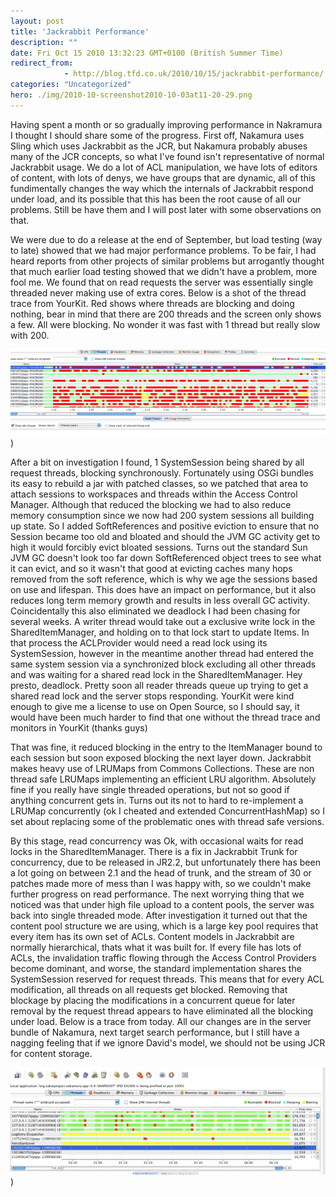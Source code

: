 ```yaml
---
layout: post
title: 'Jackrabbit Performance'
description: ""
date: Fri Oct 15 2010 13:32:23 GMT+0100 (British Summer Time)
redirect_from: 
            - http://blog.tfd.co.uk/2010/10/15/jackrabbit-performance/
categories: "Uncategorized"
hero: ./img/2010-10-screenshot2010-10-03at11-20-29.png
---
```

Having spent a month or so gradually improving performance in Nakramura I thought I should share some of the progress. First off, Nakamura uses Sling which uses Jackrabbit as the JCR, but Nakamura probably abuses many of the JCR concepts, so what I've found isn't representative of normal Jackrabbit usage. We do a lot of ACL manipulation, we have lots of editors of content, with lots of denys, we have groups that are dynamic, all of this fundimentally changes the way which the internals of Jackrabbit respond under load, and its possible that this has been the root cause of all our problems. Still be have them and I will post later with some observations on that.

We were due to do a release at the end of September, but load testing (way to late) showed that we had major performance problems. To be fair, I had heard reports from other projects of similar problems but arrogantly thought that much earlier load testing showed that we didn't have a problem, more fool me. We found that on read requests the server was essentially single threaded never making use of extra cores. Below is a shot of the thread trace from YourKit. Red shows where threads are blocking and doing nothing, bear in mind that there are 200 threads and the screen only shows a few. All were blocking. No wonder it was fast with 1 thread but really slow with 200.

[![](./img/2010-10-screenshot2010-10-03at11-20-29.png "Nakamura under heavy load with blocking.")](./img/2010/10/screenshot2010-10-03at11-20-29.png))

After a bit on investigation I found, 1 SystemSession being shared by all request threads, blocking synchronously. Fortunately using OSGi bundles its easy to rebuild a jar with patched classes, so we patched that area to attach sessions to workspaces and threads within the Access Control Manager. Although that reduced the blocking we had to also reduce memory consumption since we now had 200 system sessions all building up state. So I added SoftReferences and positive eviction to ensure that no Session became too old and bloated and should the JVM GC activity get to high it would forcibly evict bloated sessions. Turns out the standard Sun JVM GC doesn't look too far down SoftReferenced object trees to see what it can evict, and so it wasn't that good at evicting caches many hops removed from the soft reference, which is why we age the sessions based on use and lifespan. This does have an impact on performance, but it also reduces long term memory growth and results in less overall GC activity. Coincidentally this also eliminated we deadlock I had been chasing for several weeks. A writer thread would take out a exclusive write lock in the SharedItemManager, and holding on to that lock start to update Items. In that process the ACLProvider would need a read lock using its SystemSession, however in the meantime another thread had entered the same system session via a synchronized block excluding all other threads and was waiting for a shared read lock in the SharedItemManager. Hey presto, deadlock. Pretty soon all reader threads queue up trying to get a shared read lock and the server stops responding. YourKit were kind enough to give me a license to use on Open Source, so I should say, it would have been much harder to find that one without the thread trace and monitors in YourKit (thanks guys)

That was fine, it reduced blocking in the entry to the ItemManager bound to each session but soon exposed blocking the next layer down. Jackrabbit makes heavy use of LRUMaps from Commons Collections. These are non thread safe LRUMaps implementing an efficient LRU algorithm. Absolutely fine if you really have single threaded operations, but not so good if anything concurrent gets in. Turns out its not to hard to re-implement a LRUMap concurrently (ok I cheated and extended ConcurrentHashMap) so I set about replacing some of the problematic ones with thread safe versions.

By this stage, read concurrency was Ok, with occasional waits for read locks in the SharedItemManager. There is a fix in Jackrabbit Trunk for concurrency, due to be released in JR2.2, but unfortunately there has been a lot going on between 2.1 and the head of trunk, and the stream of 30 or patches made more of mess than I was happy with, so we couldn't make further progress on read performance. The next worrying thing that we noticed was that under high file upload to a content pools, the server was back into single threaded mode. After investigation it turned out that the content pool structure we are using, which is a large key pool requires that every item has its own set of ACLs. Content models in Jackrabbit are normally hierarchical, thats what it was built for. If every file has lots of ACLs, the invalidation traffic flowing through the Access Control Providers become dominant, and worse, the standard implementation shares the SystemSession reserved for request threads. This means that for every ACL modification, all threads on all requests get blocked. Removing that blockage by placing the modifications in a concurrent queue for later removal by the request thread appears to have eliminated all the blocking under load. Below is a trace from today. All our changes are in the server bundle of Nakamura, next target search performance, but I still have a nagging feeling that if we ignore David's model, we should not be using JCR for content storage.

[![](./img/2010-10-screen-shot-2010-10-15-at-12-43-45.png "Nakamura unblocked")](./img/2010/10/screen-shot-2010-10-15-at-12-43-45.png))
